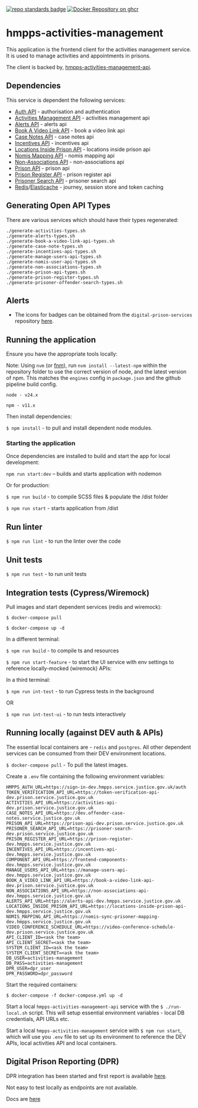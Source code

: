 [![repo standards badge](https://img.shields.io/badge/endpoint.svg?&style=flat&logo=github&url=https%3A%2F%2Foperations-engineering-reports.cloud-platform.service.justice.gov.uk%2Fapi%2Fv1%2Fcompliant_public_repositories%2Fhmpps-activities-management)](https://operations-engineering-reports.cloud-platform.service.justice.gov.uk/public-report/hmpps-activities-management "Link to report")
[![Docker Repository on ghcr](https://img.shields.io/badge/ghcr.io-repository-2496ED.svg?logo=docker)](https://ghcr.io/ministryofjustice/hmpps-activities-management)

# hmpps-activities-management
This application is the frontend client for the activities management service. It is used to manage activities and appointments in prisons.

The client is backed by, [hmpps-activities-management-api](https://github.com/ministryofjustice/hmpps-activities-management-api).

## Dependencies

This service is dependent the following services:

* [Auth API](https://sign-in-dev.hmpps.service.justice.gov.uk/auth/swagger-ui/index.html) - authorisation and authentication
* [Activities Management API](https://activities-api-dev.prison.service.justice.gov.uk/swagger-ui/index.html#/) - activities management api
* [Alerts API](https://alerts-api-dev.hmpps.service.justice.gov.uk/swagger-ui/index.html#/) - alerts api
* [Book A Video Link API](https://book-a-video-link-api-dev.prison.service.justice.gov.uk/swagger-ui/index.html#/) - book a video link api
* [Case Notes API](https://dev.offender-case-notes.service.justice.gov.uk/swagger-ui/index.html#/) - case notes api
* [Incentives API](https://incentives-api-dev.hmpps.service.justice.gov.uk/swagger-ui/index.html#/) - incentives api
* [Locations Inside Prison API](https://locations-inside-prison-api-dev.hmpps.service.justice.gov.uk/swagger-ui/index.html#/) - locations inside prison api
* [Nomis Mapping API](https://nomis-sync-prisoner-mapping-dev.hmpps.service.justice.gov.uk/swagger-ui/index.html#/) - nomis mapping api
* [Non-Associations API](https://non-associations-api-dev.hmpps.service.justice.gov.uk/swagger-ui/index.html#/) - non-associations api
* [Prison API](https://prison-api-dev.prison.service.justice.gov.uk/swagger-ui/index.html#/) - prison api
* [Prison Register API](https://prison-register-dev.hmpps.service.justice.gov.uk/swagger-ui/index.html#/) - prison register api
* [Prisoner Search API](https://prisoner-search-dev.prison.service.justice.gov.uk/swagger-ui/index.html#/) - prisoner search api
* [Redis](https://redis.io/)/[Elasticache](https://aws.amazon.com/elasticache/) - journey, session store and token caching

## Generating Open API Types

There are various services which should have their types regenerated:

```
./generate-activities-types.sh
./generate-alerts-types.sh
./generate-book-a-video-link-api-types.sh
./generate-case-note-types.sh
./generate-incentives-api-types.sh
./generate-manage-users-api-types.sh
./generate-nomis-user-api-types.sh
./generate-non-associations-types.sh
./generate-prison-api-types.sh
./generate-prison-register-types.sh
./generate-prisoner-offender-search-types.sh
```

## Alerts

- The icons for badges can be obtained from the `digital-prison-services` repository [here](https://github.com/ministryofjustice/digital-prison-services/tree/main/static/images).

## Running the application

Ensure you have the appropriate tools locally:

Note: Using `nvm` (or [fnm](https://github.com/Schniz/fnm)), run `nvm install --latest-npm` within the repository folder to use the correct version of node, and the latest version of npm. This matches the `engines` config in `package.json` and the github pipeline build config.

`node - v24.x`

`npm - v11.x`

Then install dependencies:

`$ npm install` - to pull and install dependent node modules.

### Starting the application

Once dependencies are installed to build and start the app for local development:

`npm run start:dev` – builds and starts application with nodemon

Or for production:

`$ npm run build` - to compile SCSS files & populate the /dist folder

`$ npm run start` - starts application from /dist


## Run linter

`$ npm run lint` - to run the linter over the code


## Unit tests

`$ npm run test` - to run unit tests


## Integration tests (Cypress/Wiremock)

Pull images and start dependent services (redis and wiremock):

`$ docker-compose pull`

`$ docker-compose up -d`

In a different terminal:

`$ npm run build` - to compile ts and resources

`$ npm run start-feature` - to start the UI service with env settings to reference locally-mocked (wiremock) APIs:

In a third terminal:

`$ npm run int-test` - to run Cypress tests in the background

OR

`$ npm run int-test-ui` - to run tests interactively


## Running locally (against DEV auth & APIs)

The essential local containers are - `redis` and `postgres`. All other dependent services
can be consumed from their DEV environment locations.

`$ docker-compose pull` - To pull the latest images.

Create a `.env` file containing the following environment variables:

```
HMPPS_AUTH_URL=https://sign-in-dev.hmpps.service.justice.gov.uk/auth
TOKEN_VERIFICATION_API_URL=https://token-verification-api-dev.prison.service.justice.gov.uk
ACTIVITIES_API_URL=https://activities-api-dev.prison.service.justice.gov.uk
CASE_NOTES_API_URL=https://dev.offender-case-notes.service.justice.gov.uk
PRISON_API_URL=https://prison-api-dev.prison.service.justice.gov.uk
PRISONER_SEARCH_API_URL=https://prisoner-search-dev.prison.service.justice.gov.uk
PRISON_REGISTER_API_URL=https://prison-register-dev.hmpps.service.justice.gov.uk
INCENTIVES_API_URL=https://incentives-api-dev.hmpps.service.justice.gov.uk
COMPONENT_API_URL=https://frontend-components-dev.hmpps.service.justice.gov.uk
MANAGE_USERS_API_URL=https://manage-users-api-dev.hmpps.service.justice.gov.uk
BOOK_A_VIDEO_LINK_API_URL=https://book-a-video-link-api-dev.prison.service.justice.gov.uk
NON_ASSOCIATIONS_API_URL=https://non-associations-api-dev.hmpps.service.justice.gov.uk
ALERTS_API_URL=https://alerts-api-dev.hmpps.service.justice.gov.uk
LOCATIONS_INSIDE_PRISON_API_URL=https://locations-inside-prison-api-dev.hmpps.service.justice.gov.uk
NOMIS_MAPPING_API_URL=https://nomis-sync-prisoner-mapping-dev.hmpps.service.justice.gov.uk
VIDEO_CONFERENCE_SCHEDULE_URL=https://video-conference-schedule-dev.prison.service.justice.gov.uk
API_CLIENT_ID=<ask the team>
API_CLIENT_SECRET=<ask the team>
SYSTEM_CLIENT_ID=<ask the team>
SYSTEM_CLIENT_SECRET=<ask the team>
DB_USER=activities-management
DB_PASS=activities-management
DPR_USER=dpr_user
DPR_PASSWORD=dpr_password
```

Start the required containers:

`$ docker-compose -f docker-compose.yml up -d`

Start a local `hmpps-activities-management-api` service with the `$ ./run-local.sh` script.
This will setup essential environment variables - local DB credentials, API URLs etc.

Start a local `hmpps-activities-management` service with `$ npm run start`, which will use you `.env` file to set
up its environment to reference the DEV APIs, local activities API and local containers.

## Digital Prison Reporting (DPR)

DPR integration has been started and first report is available [here](https://activities-dev.prison.service.justice.gov.uk/dpr-reporting/waitlist-agg).

Not easy to test locally as endpoints are not available.

Docs are [here](https://ministryofjustice.github.io/hmpps-digital-prison-reporting-frontend/components/list-report/)
